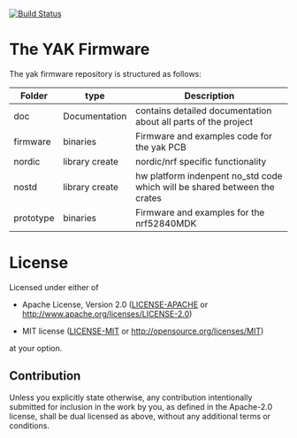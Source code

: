 [![Build Status](https://travis-ci.org/YetAnotherKeyboard/firmware.svg?branch=master)](https://travis-ci.org/YetAnotherKeyboard/firmware)
# The YAK Firmware

The yak firmware repository is structured as follows:


| Folder    | type |  Description |
|-----------|-------|-------------|
| doc       | Documentation | contains detailed documentation about all parts of the project |
| firmware  | binaries | Firmware and examples code for the yak PCB |
| nordic    | library create | nordic/nrf specific functionality |
| nostd     | library create | hw platform indenpent no_std code which will be shared between the crates |
| prototype | binaries | Firmware and examples for the nrf52840MDK |


# License
Licensed under either of

- Apache License, Version 2.0 ([LICENSE-APACHE](LICENSE-APACHE) or
  http://www.apache.org/licenses/LICENSE-2.0)

- MIT license ([LICENSE-MIT](LICENSE-MIT) or http://opensource.org/licenses/MIT)

at your option.

## Contribution
Unless you explicitly state otherwise, any contribution intentionally submitted
for inclusion in the work by you, as defined in the Apache-2.0 license, shall be
dual licensed as above, without any additional terms or conditions.


